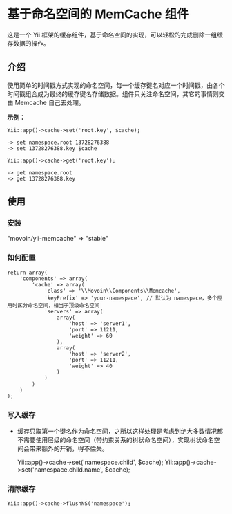 # 基于命名空间的 MemCache 组件 #

这是一个 Yii 框架的缓存组件，基于命名空间的实现，可以轻松的完成删除一组缓存数据的操作。


## 介绍 ##

使用简单的时间戳方式实现的命名空间，每一个缓存键名对应一个时间戳，由各个时间戳组合成为最终的缓存键名存储数据。组件只关注命名空间，其它的事情则交由 Memcache 自己去处理。

**示例：**

    Yii::app()->cache->set('root.key', $cache);

    -> set namespace.root 13728276388
    -> set 13728276388.key $cache

    Yii::app()->cache->get('root.key');

    -> get namespace.root
    -> get 13728276388.key


## 使用 ##

### 安装 ###

"movoin/yii-memcache" => "stable"


### 如何配置 ###

    return array(
        'components' => array(
            'cache' => array(
                'class' => '\\Movoin\\Components\\Memcache',
                'keyPrefix' => 'your-namespace', // 默认为 namespace，多个应用时区分命名空间，相当于顶级命名空间
                'servers' => array(
                    array(
                        'host' => 'server1',
                        'port' => 11211,
                        'weight' => 60
                    ),
                    array(
                        'host' => 'server2',
                        'port' => 11211,
                        'weight' => 40
                    )
                )
            )
        )
    );


### 写入缓存 ###

- 缓存只取第一个键名作为命名空间，之所以这样处理是考虑到绝大多数情况都不需要使用层级的命名空间（带约束关系的树状命名空间），实现树状命名空间会带来额外的开销，得不偿失。

    Yii::app()->cache->set('namespace.child', $cache);
    Yii::app()->cache->set('namespace.child.name', $cache);


### 清除缓存 ###

    Yii::app()->cache->flushNS('namespace');
